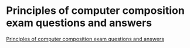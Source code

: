 # Principles of computer composition exam questions and answers
[Principles of computer composition exam questions and answers](https://aiwithcloud.com/2022/09/19/principles_of_computer_composition_exam_questions_and_answers/)